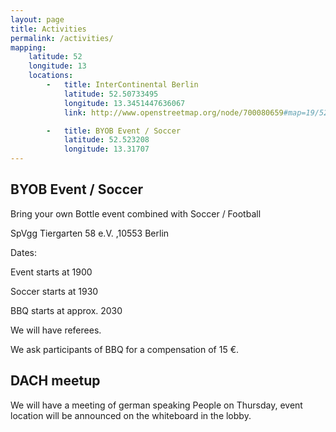 ```yaml
---
layout: page
title: Activities
permalink: /activities/
mapping:
    latitude: 52
    longitude: 13
    locations:
        -   title: InterContinental Berlin
            latitude: 52.50733495
            longitude: 13.3451447636067
            link: http://www.openstreetmap.org/node/700080659#map=19/52.50526/13.34164

        -   title: BYOB Event / Soccer
            latitude: 52.523208
            longitude: 13.31707
---
```



BYOB Event / Soccer
-------------------

Bring your own Bottle event combined with Soccer / Football

SpVgg Tiergarten 58 e.V. ,10553 Berlin

Dates: 

Event starts at 1900

Soccer starts at 1930

BBQ starts at approx. 2030

We will have referees.

We ask participants of BBQ for a compensation of 15 €.


DACH meetup
-----------

We will have a meeting of german speaking People on Thursday, 
event location will be announced on the whiteboard in the lobby.
